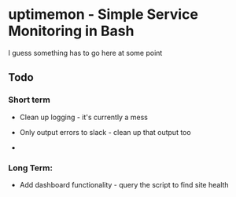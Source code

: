 # uptimemon - Simple Service Monitoring in Bash

I guess something has to go here at some point


## Todo
### Short term
 * Clean up logging - it's currently a mess
 * Only output errors to slack - clean up that output too

 * 

### Long Term:
 * Add dashboard functionality - query the script to find site health
